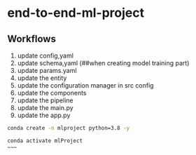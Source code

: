 # end-to-end-ml-project

## Workflows
1. update config,yaml
2. update schema,yaml (##when creating model training part)
3. update params.yaml
4. update the entity
5. update the configuration manager in src config
6. update the components 
7. update the pipeline
8. update the main.py
9. update the app.py


~~~ bash
conda create -n mlproject python=3.8 -y
~~~

~~~~bash
conda activate mlProject
~~~